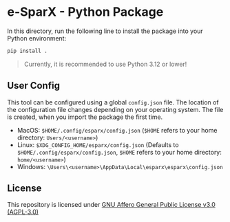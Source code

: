 # e-SparX - Python Package

In this directory, run the following line to install the package into your Python environment:

```bash
pip install .
```

> Currently, it is recommended to use Python 3.12 or lower!

## User Config

This tool can be configured using a global `config.json` file. The location of the configuration file changes depending on your operating system. The file is created, when you import the package the first time.

- MacOS: `$HOME/.config/esparx/config.json` (`$HOME` refers to your home directory: `Users/<username>`)
- Linux: `$XDG_CONFIG_HOME/esparx/config.json` (Defaults to `$HOME/.config/esparx/config.json`, `$HOME` refers to your home directory: `home/<username>`)
- Windows: `\Users\<username>\AppData\Local\esparx\esparx\config.json`

## License

This repository is licensed under [GNU Affero General Public License v3.0 (AGPL-3.0)](https://www.gnu.org/licenses/agpl-3.0.en.html)
